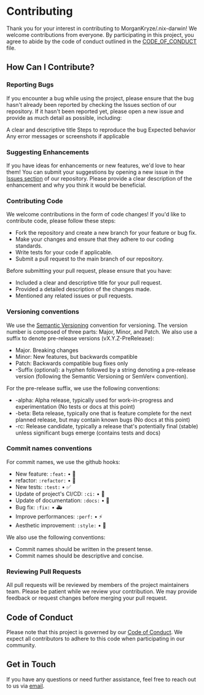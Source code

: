 # Contributing

Thank you for your interest in contributing to MorganKryze/.nix-darwin! We welcome contributions from everyone. By participating in this project, you agree to abide by the code of conduct outlined in the [CODE_OF_CONDUCT](CODE_OF_CONDUCT.md) file.

## How Can I Contribute?

### Reporting Bugs

If you encounter a bug while using the project, please ensure that the bug hasn't already been reported by checking the Issues section of our repository. If it hasn't been reported yet, please open a new issue and provide as much detail as possible, including:

A clear and descriptive title
Steps to reproduce the bug
Expected behavior
Any error messages or screenshots if applicable

### Suggesting Enhancements

If you have ideas for enhancements or new features, we'd love to hear them! You can submit your suggestions by opening a new issue in the [Issues section](https://github.com/MorganKryze/.nix-darwin/issues) of our repository. Please provide a clear description of the enhancement and why you think it would be beneficial.

### Contributing Code

We welcome contributions in the form of code changes! If you'd like to contribute code, please follow these steps:

- Fork the repository and create a new branch for your feature or bug fix.
- Make your changes and ensure that they adhere to our coding standards.
- Write tests for your code if applicable.
- Submit a pull request to the main branch of our repository.

Before submitting your pull request, please ensure that you have:

- Included a clear and descriptive title for your pull request.
- Provided a detailed description of the changes made.
- Mentioned any related issues or pull requests.

### Versioning conventions

We use the [Semantic Versioning](https://semver.org/) convention for versioning. The version number is composed of three parts: Major, Minor, and Patch. We also use a suffix to denote pre-release versions (vX.Y.Z-PreRelease):

- Major. Breaking changes
- Minor: New features, but backwards compatible
- Patch: Backwards compatible bug fixes only
- -Suffix (optional): a hyphen followed by a string denoting a pre-release version (following the Semantic Versioning
  or SemVer« convention).

For the pre-release suffix, we use the following conventions:

- -alpha: Alpha release, typically used for work-in-progress and experimentation (No tests or docs at this point)
- -beta: Beta release, typically one that is feature complete for the next planned release, but may contain known bugs (No docs at this point)
- -rc: Release candidate, typically a release that's potentially final (stable) unless significant bugs emerge (contains tests and docs)

### Commit names conventions

For commit names, we use the github hooks:

- New feature: `:feat:` • 🌟
- refactor: `:refactor:` • 🚧
- New tests: `:test:` • ✅
- Update of project's CI/CD: `:ci:` • 🤖
- Update of documentation: `:docs:` • 📖
- Bug fix: `:fix:` • 🚑
- Improve performances: `:perf:` • ⚡
- Aesthetic improvement: `:style:` • 💄

We also use the following conventions:

- Commit names should be written in the present tense.
- Commit names should be descriptive and concise.

### Reviewing Pull Requests

All pull requests will be reviewed by members of the project maintainers team. Please be patient while we review your contribution. We may provide feedback or request changes before merging your pull request.

## Code of Conduct

Please note that this project is governed by our [Code of Conduct](CODE_OF_CONDUCT.md). We expect all contributors to adhere to this code when participating in our community.

## Get in Touch

If you have any questions or need further assistance, feel free to reach out to us via [email](mailto:morgan@kodelab.fr).
